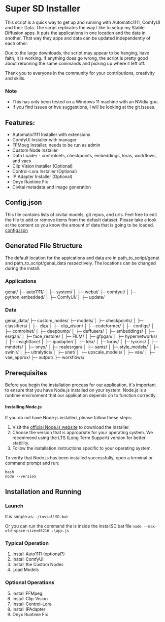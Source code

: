 # Super SD Installer
This script is a quick way to get up and running with Automatic1111, ComfyUI and their Data. The script replicates the way I like to setup my Stable Diffusion apps. It puts the applications in one location and the data in another. That way they apps and data can be updated independently of each other.


Due to the large downloads, the script may appear to be hanging, have faith, it is working. If anything does go wrong, the script is pretty good about rerunning the same commands and picking up where it left off. 


Thank you to everyone in the community for your contributions, creativity and skills.

### Note
- This has only been tested on a Windows 11 machine with an NVidia gpu.
- If you find issues or hve suggestions, I will be looking at the git issues.

## Features:
- Automatic1111 Installer with extensions
- ComfyUI Installer with manager
- FFMpeg Installer, needs to be run as admin
- Custom Node Installer
- Data Loader - controlnets, checkpoints, embeddings, loras, workflows, and vaes
- Clip Vision Installer (Optional)
- Control-Lora Installer (Optional)
- IP Adapter Installer (Optional)
- Onyx Runtime Fix
- Civitai metadata and image generation

## Config.json
This file contains lists of civitai models, git repos, and urls. Feel free to edit the file to add or remove items from the default dataset. Please take a look at the content so you know the amount of data that is going to be loaded. 
[config.json](./config.json)

## Generated File Structure
The default location for the appications and data are in path_to_script/genai and path_to_script/genai_data respectively. The locations can be changed during the install.

### Applications 
genai/
├─ auto1111/
│  ├─ system/
│  ├─ webui/
├─ comfyui/
│  ├─ python_embedded/
│  ├─ ComfyUI/
│  ├─ update/

### Data
genai_data/
├─ custom_nodes/
├─ models/
│  ├─ checkpoints/
│  ├─ classifiers/
│  ├─ clip/
│  ├─ clip_vision/
│  ├─ codeformer/
│  ├─ configs/
│  ├─ controlnet/
│  ├─ deepbump/
│  ├─ deffusers/
│  ├─ embeddings/
│  ├─ esrgan/
│  ├─ face_restore/
│  ├─ FILM/
│  ├─ gfpgan/
│  ├─ hypernetworks/
│  ├─ insightface/
│  ├─ ipadapter/
│  ├─ ldsr/
│  ├─ loras/
│  ├─ lycoris/
│  ├─ mmdets/
│  ├─ onyx/
│  ├─ realesrgan/
│  ├─ sams/
│  ├─ style_models/
│  ├─ swinir/
│  ├─ ultralytics/
│  ├─ unet/
│  ├─ upscale_models/
│  ├─ vae/
│  ├─ vae_approx/
├─ output/
├─ workflows/

## Prerequisites

Before you begin the installation process for our application, it's important to ensure that you have Node.js installed on your system. Node.js is a runtime environment that our application depends on to function correctly.

#### Installing Node.js

If you do not have Node.js installed, please follow these steps:

1. Visit the [official Node.js website](https://nodejs.org/) to download the installer.
2. Choose the version that is appropriate for your operating system. We recommend using the LTS (Long Term Support) version for better stability.
3. Follow the installation instructions specific to your operating system.

To verify that Node.js has been installed successfully, open a terminal or command prompt and run:

```
bash
node --version
```

## Installation and Running

### Launch
It is simple as:
`./installSD.bat`

Or you can run the command the is inside the installSD.bat file
`node --max-old-space-size=65216 .\app.js`

### Typical Operation
1. Install Auto1111 (optional?)
2. Install ComfyUI
3. Install the Custom Nodes
4. Load Models

### Optional Operations
5. Install FFMpeg
6. Install Clip-Vision
7. Install Control-Lora
8. Install IPAdapter
9. Onyx Runtime Fix
